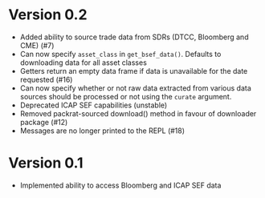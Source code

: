 # Version 0.2

- Added ability to source trade data from SDRs (DTCC, Bloomberg and CME) (#7) 
- Can now specify `asset_class` in `get_bsef_data()`. Defaults to downloading data for all asset classes
- Getters return an empty data frame if data is unavailable for the date requested (#16)
- Can now specify whether or not raw data extracted from various data sources should be processed or not using the `curate` argument.
- Deprecated ICAP SEF capabilities (unstable)
- Removed packrat-sourced download() method in favour of downloader package (#12)
- Messages are no longer printed to the REPL (#18)

# Version 0.1

- Implemented ability to access Bloomberg and ICAP SEF data
